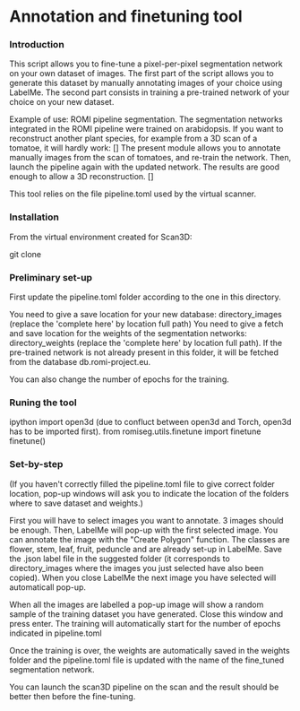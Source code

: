 # Annotation and finetuning tool

### Introduction

This script allows you to fine-tune a pixel-per-pixel segmentation network on your own dataset of images. 
The first part of the script allows you to generate this dataset by manually annotating images of your choice using LabelMe.
The second part consists in training a pre-trained network of your choice on your new dataset.

Example of use: ROMI pipeline segmentation.
The segmentation networks integrated in the ROMI pipeline were trained on arabidopsis. If you want to reconstruct another plant species, for example from a 3D scan of a tomatoe, it will hardly work:
[]
The present module allows you to annotate manually images from the scan of tomatoes, and re-train the network. Then, launch the pipeline again with the updated network. The results are good enough to allow a 3D reconstruction.
[]

This tool relies on the file pipeline.toml used by the virtual scanner. 

### Installation

From the virtual environment created for Scan3D: 

git clone 



### Preliminary set-up

First update the pipeline.toml folder according to the one in this directory.

You need to give a save location for your new database: directory_images (replace the 'complete here' by location full path)
You need to give a fetch and save location for the weights of the segmentation networks: directory_weights (replace the 'complete here' by location full path). 
If the pre-trained network is not already present in this folder, it will be fetched from the database db.romi-project.eu.

You can also change the number of epochs for the training.

### Runing the tool

ipython
import open3d (due to confluct between open3d and Torch, open3d has to be imported first).
from romiseg.utils.finetune import finetune
finetune()

### Set-by-step

(If you haven't correctly filled the pipeline.toml file to give correct folder location, pop-up windows will ask you to indicate the location of the folders where to save dataset and weights.)

First you will have to select images you want to annotate. 3 images should be enough.
Then, LabelMe will pop-up with the first selected image. You can annotate the image with the "Create Polygon" function. The classes are flower, stem, leaf, fruit, peduncle and are already set-up in LabelMe.
Save the .json label file in the suggested folder (it corresponds to directory_images where the images you just selected have also been copied).
When you close LabelMe the next image you have selected will automaticall pop-up.

When all the images are labelled a pop-up image will show a random sample of the training dataset you have generated. Close this window and press enter.
The training will automatically start for the number of epochs indicated in pipeline.toml

Once the training is over, the weights are automatically saved in the weights folder and the pipeline.toml file is updated with the name of the fine_tuned segmentation network.

You can launch the scan3D pipeline on the scan and the result should be better then before the fine-tuning.
 



